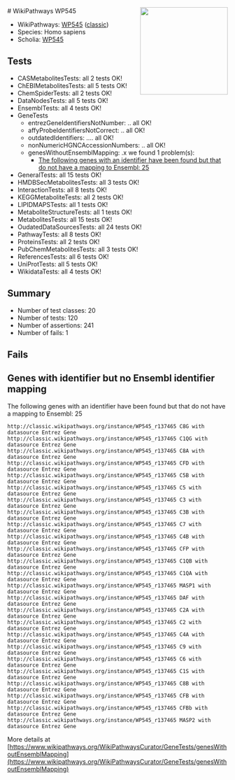 <img style="float: right; width: 200px" src="https://upload.wikimedia.org/wikipedia/commons/thumb/8/83/Wplogo_with_text_500.png/640px-Wplogo_with_text_500.png" />
# WikiPathways WP545

* WikiPathways: [WP545](https://wikipathways.org/pathways/WP545) ([classic](https://classic.wikipathways.org/instance/WP545))
* Species: Homo sapiens
* Scholia: [WP545](https://scholia.toolforge.org/wikipathways/WP545)
## Tests
* CASMetabolitesTests: all 2 tests OK!
* ChEBIMetabolitesTests: all 5 tests OK!
* ChemSpiderTests: all 2 tests OK!
* DataNodesTests: all 5 tests OK!
* EnsemblTests: all 4 tests OK!
* GeneTests
    * entrezGeneIdentifiersNotNumber: .. all OK!
    * affyProbeIdentifiersNotCorrect: .. all OK!
    * outdatedIdentifiers: .... all OK!
    * nonNumericHGNCAccessionNumbers: .. all OK!
    * genesWithoutEnsemblMapping: .x we found 1 problem(s):
        * [The following genes with an identifier have been found but that do not have a mapping to Ensembl: 25](#c4e54331)
* GeneralTests: all 15 tests OK!
* HMDBSecMetabolitesTests: all 3 tests OK!
* InteractionTests: all 8 tests OK!
* KEGGMetaboliteTests: all 2 tests OK!
* LIPIDMAPSTests: all 1 tests OK!
* MetaboliteStructureTests: all 1 tests OK!
* MetabolitesTests: all 15 tests OK!
* OudatedDataSourcesTests: all 24 tests OK!
* PathwayTests: all 8 tests OK!
* ProteinsTests: all 2 tests OK!
* PubChemMetabolitesTests: all 3 tests OK!
* ReferencesTests: all 6 tests OK!
* UniProtTests: all 5 tests OK!
* WikidataTests: all 4 tests OK!


## Summary

* Number of test classes: 20
* Number of tests: 120
* Number of assertions: 241
* Number of fails: 1

## Fails

<a name="c4e54331" />

## Genes with identifier but no Ensembl identifier mapping

The following genes with an identifier have been found but that do not have a mapping to Ensembl: 25
```
http://classic.wikipathways.org/instance/WP545_r137465 C8G with datasource Entrez Gene
http://classic.wikipathways.org/instance/WP545_r137465 C1QG with datasource Entrez Gene
http://classic.wikipathways.org/instance/WP545_r137465 C8A with datasource Entrez Gene
http://classic.wikipathways.org/instance/WP545_r137465 CFD with datasource Entrez Gene
http://classic.wikipathways.org/instance/WP545_r137465 C5B with datasource Entrez Gene
http://classic.wikipathways.org/instance/WP545_r137465 C5 with datasource Entrez Gene
http://classic.wikipathways.org/instance/WP545_r137465 C3 with datasource Entrez Gene
http://classic.wikipathways.org/instance/WP545_r137465 C3B with datasource Entrez Gene
http://classic.wikipathways.org/instance/WP545_r137465 C7 with datasource Entrez Gene
http://classic.wikipathways.org/instance/WP545_r137465 C4B with datasource Entrez Gene
http://classic.wikipathways.org/instance/WP545_r137465 CFP with datasource Entrez Gene
http://classic.wikipathways.org/instance/WP545_r137465 C1QB with datasource Entrez Gene
http://classic.wikipathways.org/instance/WP545_r137465 C1QA with datasource Entrez Gene
http://classic.wikipathways.org/instance/WP545_r137465 MASP1 with datasource Entrez Gene
http://classic.wikipathways.org/instance/WP545_r137465 DAF with datasource Entrez Gene
http://classic.wikipathways.org/instance/WP545_r137465 C2A with datasource Entrez Gene
http://classic.wikipathways.org/instance/WP545_r137465 C2 with datasource Entrez Gene
http://classic.wikipathways.org/instance/WP545_r137465 C4A with datasource Entrez Gene
http://classic.wikipathways.org/instance/WP545_r137465 C9 with datasource Entrez Gene
http://classic.wikipathways.org/instance/WP545_r137465 C6 with datasource Entrez Gene
http://classic.wikipathways.org/instance/WP545_r137465 C1S with datasource Entrez Gene
http://classic.wikipathways.org/instance/WP545_r137465 C8B with datasource Entrez Gene
http://classic.wikipathways.org/instance/WP545_r137465 CFB with datasource Entrez Gene
http://classic.wikipathways.org/instance/WP545_r137465 CFBb with datasource Entrez Gene
http://classic.wikipathways.org/instance/WP545_r137465 MASP2 with datasource Entrez Gene
```

More details at [https://www.wikipathways.org/WikiPathwaysCurator/GeneTests/genesWithoutEnsemblMapping](https://www.wikipathways.org/WikiPathwaysCurator/GeneTests/genesWithoutEnsemblMapping)

